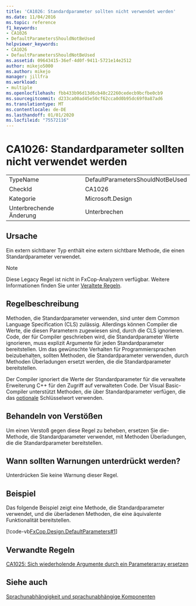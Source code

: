 ```yaml
---
title: 'CA1026: Standardparameter sollten nicht verwendet werden'
ms.date: 11/04/2016
ms.topic: reference
f1_keywords:
- CA1026
- DefaultParametersShouldNotBeUsed
helpviewer_keywords:
- CA1026
- DefaultParametersShouldNotBeUsed
ms.assetid: 09643415-36ef-4d0f-9411-5721e14e2512
author: mikejo5000
ms.author: mikejo
manager: jillfra
ms.workload:
- multiple
ms.openlocfilehash: fbb433b96d13d6cb48c22260cedecb9bcfbe0cb9
ms.sourcegitcommit: d233ca00ad45e50cf62cca0d0b95dc69f0a87ad6
ms.translationtype: MT
ms.contentlocale: de-DE
ms.lasthandoff: 01/01/2020
ms.locfileid: "75572116"
---
```

# <a name="ca1026-default-parameters-should-not-be-used"></a>CA1026: Standardparameter sollten nicht verwendet werden

|||
|-|-|
|TypeName|DefaultParametersShouldNotBeUsed|
|CheckId|CA1026|
|Kategorie|Microsoft.Design|
|Unterbrechende Änderung|Unterbrechen|

## <a name="cause"></a>Ursache
Ein extern sichtbarer Typ enthält eine extern sichtbare Methode, die einen Standardparameter verwendet.

> [!NOTE]
> Diese Legacy Regel ist nicht in FxCop-Analyzern verfügbar. Weitere Informationen finden Sie unter [Veraltete Regeln](fxcop-rule-port-status.md#deprecated-rules).

## <a name="rule-description"></a>Regelbeschreibung
Methoden, die Standardparameter verwenden, sind unter dem Common Language Specification (CLS) zulässig. Allerdings können Compiler die Werte, die diesen Parametern zugewiesen sind, durch die CLS ignorieren. Code, der für Compiler geschrieben wird, die Standardparameter Werte ignorieren, muss explizit Argumente für jeden Standardparameter bereitstellen. Um das gewünschte Verhalten für Programmiersprachen beizubehalten, sollten Methoden, die Standardparameter verwenden, durch Methoden Überladungen ersetzt werden, die die Standardparameter bereitstellen.

Der Compiler ignoriert die Werte der Standardparameter für die verwaltete Erweiterung C++ für den Zugriff auf verwalteten Code. Der Visual Basic-Compiler unterstützt Methoden, die über Standardparameter verfügen, die das [optionale](/dotnet/visual-basic/language-reference/modifiers/optional) Schlüsselwort verwenden.

## <a name="how-to-fix-violations"></a>Behandeln von Verstößen
Um einen Verstoß gegen diese Regel zu beheben, ersetzen Sie die-Methode, die Standardparameter verwendet, mit Methoden Überladungen, die die Standardparameter bereitstellen.

## <a name="when-to-suppress-warnings"></a>Wann sollten Warnungen unterdrückt werden?
Unterdrücken Sie keine Warnung dieser Regel.

## <a name="example"></a>Beispiel
Das folgende Beispiel zeigt eine Methode, die Standardparameter verwendet, und die überladenen Methoden, die eine äquivalente Funktionalität bereitstellen.

[!code-vb[FxCop.Design.DefaultParameters#1](../code-quality/codesnippet/VisualBasic/ca1026-default-parameters-should-not-be-used_1.vb)]

## <a name="related-rules"></a>Verwandte Regeln
[CA1025: Sich wiederholende Argumente durch ein Parameterarray ersetzen](../code-quality/ca1025.md)

## <a name="see-also"></a>Siehe auch
[Sprachunabhängigkeit und sprachunabhängige Komponenten](/dotnet/standard/language-independence-and-language-independent-components)
